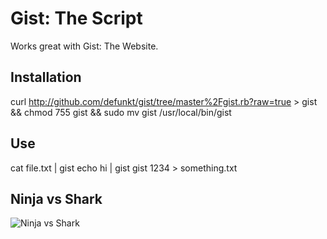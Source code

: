 Gist: The Script
================

Works great with Gist: The Website.

Installation
------------

  curl http://github.com/defunkt/gist/tree/master%2Fgist.rb?raw=true > gist &&
  chmod 755 gist &&
  sudo mv gist /usr/local/bin/gist

Use
---

  cat file.txt | gist
  echo hi | gist
  gist 1234 > something.txt


Ninja vs Shark
--------------

![Ninja vs Shark](http://github.com/defunkt/gist/tree/master%2Fbattle.png?raw=true)
